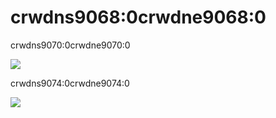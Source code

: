 # crwdns9068:0crwdne9068:0
crwdns9070:0crwdne9070:0

![](crwdns9072:0crwdne9072:0)

crwdns9074:0crwdne9074:0

![](crwdns9076:0crwdne9076:0)

